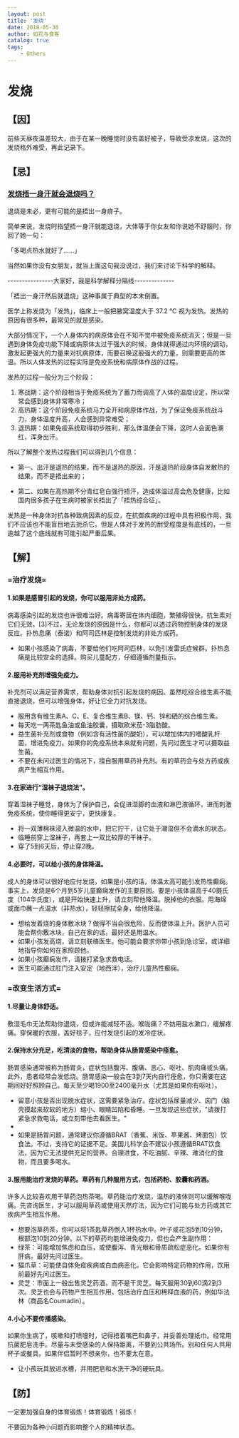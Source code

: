 ```yaml
---
layout: post
title: '发烧'
date: 2018-05-30
author: 如花与食客
catalog: true
tags: 
    - Others
---
```


# 发烧

## 【因】
前些天昼夜温差较大，由于在某一晚睡觉时没有盖好被子，导致受凉发烧，这次的发烧格外难受，再此记录下。

## 【忌】
### [发烧捂一身汗就会退烧吗？](https://www.zhihu.com/question/30742000)

退烧是未必，更有可能的是捂出一身痱子。

简单来说，发烧时指望捂一身汗就能退烧，大体等于你女友和你说她不舒服时，你回了她一句：

「多喝点热水就好了......」

当然如果你没有女朋友，就当上面这句我没说过，我们来讨论下科学的解释。

----------------大家好，我是科学解释分隔线--------------

「捂出一身汗然后就退烧」这种事属于典型的本末倒置。

医学上称发烧为「发热」，临床上一般把腋窝温度大于 37.2 ℃ 视为发热。发热的原因有很多种，最常见的就是感染。

大部分情况下，一个人身体内的病原体会在不知不觉中被免疫系统消灭；但是一旦遇到身体免疫功能下降或病原体太过于强大的时候，身体就得通过内环境的调动，激发起更强大的力量来对抗病原体，而要召唤这股强大的力量，则需要更高的体温。所以人体发热的过程实际是免疫系统和病原体作战的过程。

发热的过程一般分为三个阶段：

1. 寒战期：这个阶段相当于免疫系统为了蓄力而调高了人体的温度设定，所以常常会感到身体非常寒冷；
2. 高热期：这个阶段免疫系统马力全开和病原体作战，为了保证免疫系统战斗力，身体温度升高，人会感到异常难受；
3. 退热期：如果免疫系统取得初步胜利，那么体温便会下降，这时人会面色潮红，浑身出汗。

所以了解整个发热过程我们可以得到几个信息：

* 第一、出汗是退热的结果，而不是退热的原因，汗是退热阶段身体自发散热的结果，而不是捂出来的；

* 第二、如果在高热期不分青红皂白强行捂汗，造成体温过高会危及健康，比如国内很多孩子在生病时被家长捂出了「捂热综合征」。

发热是一种身体对抗各种致病因素的反应，在抗御疾病的过程中具有积极作用，我们不应该也不能盲目地去扼杀它。但是人体对于发热的耐受程度是有底线的，一旦逾越了这个底线就有可能引起严重后果。

## 【解】
### =治疗发烧=
#### 1.如果是感冒引起的发烧，你可以服用非处方成药。
病毒感染引起的发烧也许很难治好。病毒寄居在体内细胞，繁殖得很快，抗生素对它们无效。[3]不过，无论发烧的原因是什么，你都可以透过药物控制身体的发烧反应。扑热息痛（泰诺）和阿司匹林是控制发烧的非处方成药。
* 如果小孩感染了病毒，不要给他们吃阿司匹林，以免引发雷氏症候群。扑热息痛是比较安全的选择。购买儿童配方，仔细遵循剂量指示。

#### 2.服用补充剂增强免疫力。
补充剂可以满足营养需求，帮助身体对抗引起发烧的病因。虽然吃综合维生素不能直接退烧，但可以增强身体，好让它全力对抗发烧。
*  服用含有维生素A、C、E、复合维生素B、镁、钙、锌和硒的综合维生素。
* 每天吃一两茶匙鱼油或鱼油胶囊，摄取欧米茄-3脂肪酸。
* 益生菌补充剂或食物（例如含有活性菌的酸奶），可以增加体内的嗜酸乳杆菌，增进免疫力。如果你的免疫系统本来就有问题，先问过医生才可以摄取益生菌。
* 不要在未问过医生的情况下，擅自服用草药补充剂。有的草药会与处方药或疾病产生相互作用。

#### 3.在家进行“湿袜子退烧法”。
穿着湿袜子睡觉，身体为了保护自己，会促进湿脚的血液和淋巴液循环，进而刺激免疫系统，使你睡得更安宁，更快康复。
* 将一双薄棉袜浸入微温的水中，把它拧干，让它处于潮湿但不会滴水的状态。
* 临睡前穿上湿袜子，再套上一双比较厚的干袜子。
* 穿了5到6天后，停止穿2晚。

#### 4.必要时，可以给小孩的身体降温。
成人的身体可以很好地应付发烧，如果是小孩的话，体温太高可能引发热性癫痫。事实上，发烧是6个月到5岁儿童癫痫发作的主要原因。要是小孩体温高于40摄氏度（104华氏度），或是开始快速上升，请立刻帮他降温。脱掉他的衣服。用海绵或面巾蘸一点温水（非热水），轻轻擦拭全身，给他降温。
* 想给发着烧的身体敷冰块？做得不当会很危险，反而使体温上升。医护人员可能会帮你敷冰块，自己在家的话，最好还是用温水。
* 如果小孩发高烧，请立刻联络医生。他可能会要求你带小孩到急诊室，或详细地指导你如何在家照顾他。
* 如果小孩癫痫发作，请拨打紧急求救电话。
* 医生可能通过肛门注入安定（地西泮），治疗儿童热性癫痫。

### =改变生活方式=
#### 1.尽量让身体舒适。
敷湿毛巾无法帮助你退烧，但或许能减轻不适。喉咙痛？不妨用盐水漱口，缓解疼痛。穿保暖的衣服，盖好毯子，应付发烧引起的发冷症状。

#### 2.保持水分充足，吃清淡的食物，帮助身体从肠胃感染中痊愈。
肠胃感染通常被称为肠胃炎，症状包括腹泻、腹痛、恶心、呕吐、肌肉痛或头痛。此外，患者经常会发低烧。肠胃感染一般会在3到7天内自行痊愈，你只需要在这期间好好照顾自己。每天至少喝1900至2400毫升水（尤其是如果你有呕吐）。
* 留意小孩是否出现脱水症状，这需要紧急治疗。症状包括尿量减少、囟门（脑壳摸起来软软的地方）缩小、眼睛凹陷和昏睡。一旦发现这些症状，"请拨打紧急求救电话，或立刻带他去看医生。"
* 
* 如果是肠胃问题，通常建议你遵循BRAT（香蕉、米饭、苹果酱、烤面包）饮食法。不过，支持它的证据不足。美国儿科学会不建议小孩遵循BRAT饮食法，因为它无法提供充足的营养。合理进食，不吃油腻、辛辣、难消化的食物，而且要多喝水。

#### 3.服用能治疗发烧的草药。草药有几种服用方式，包括药粉、胶囊和药酒。
许多人比较喜欢用干草药泡热茶喝。草药能治疗发烧，温热的液体则可以缓解喉咙痛。先咨询医生，才可以服用草药或使用天然疗法，因为它们可能与处方药或其它疾病产生相互作用。
* 想要泡草药茶，你可以将1茶匙草药倒入1杯热水中。叶子或花泡5到10分钟，根部泡10到20分钟。以下的草药均能增进免疫力，但也会产生副作用：
* 绿茶：可能增加焦虑和血压，或使腹泻、青光眼和骨质疏松症恶化。如果你有肝病，最好先问过医生。
* 猫爪草：可能使自体免疫疾病或白血病恶化。它会影响特定药物的作用，饮用前最好先问过医生。
* 灵芝：市面上一般出售灵芝药酒，而不是干灵芝。每天服用30到60滴2到3次。灵芝也会与药物产生相互作用，包括治疗血压和稀释血液的药，例如华法林（商品名Coumadin）。

#### 4.小心不要传播感染。
如果你生病了，咳嗽和打喷嚏时，记得捂着嘴巴和鼻子，并妥善处理纸巾。经常用抗菌肥皂洗手。尽量与未受感染的人保持距离，不要到公共场所。别和任何人共用杯子或餐具。如果伴侣暂时不想亲你，也不要太在意。
* 让小孩玩具放进水槽，并用肥皂和水洗干净的硬玩具。

## 【防】
一定要加强自身的体育锻炼！体育锻炼！锻炼！

不要因为各种小问题而影响整个人的精神状态。